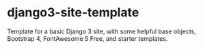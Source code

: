# django3-site-template
Template for a basic Django 3 site, with some helpful base objects, Bootstrap 4, FontAwesome 5 Free, and starter templates.
